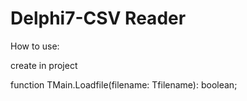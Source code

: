 # Delphi7-CSV Reader
 
 <p>How to use:</p>
<p>create in project</p> 
<p>function TMain.Loadfile(filename: Tfilename): boolean;</p>
